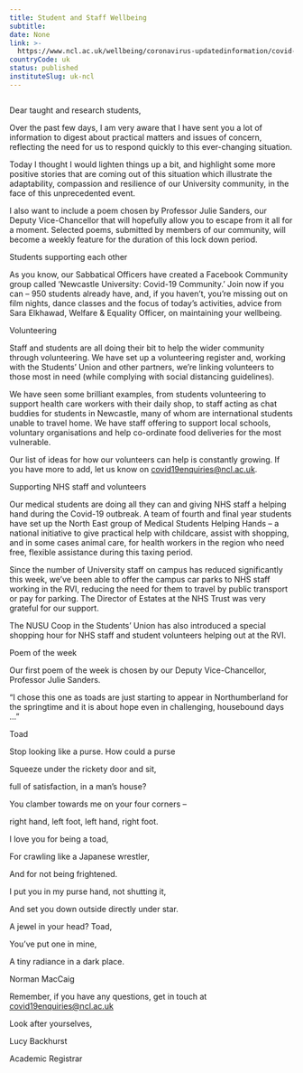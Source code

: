 ```yaml
---
title: Student and Staff Wellbeing
subtitle: 
date: None
link: >-
  https://www.ncl.ac.uk/wellbeing/coronavirus-updatedinformation/covid-19update-25march2020/
countryCode: uk
status: published
instituteSlug: uk-ncl
---
```

![]()

Dear taught and research students,

Over the past few days, I am very aware that I have sent you a lot of information to digest about practical matters and issues of concern, reflecting the need for us to respond quickly to this ever-changing situation.

Today I thought I would lighten things up a bit, and highlight some more positive stories that are coming out of this situation which illustrate the adaptability, compassion and resilience of our University community, in the face of this unprecedented event.

I also want to include a poem chosen by Professor Julie Sanders, our Deputy Vice-Chancellor that will hopefully allow you to escape from it all for a moment. Selected poems, submitted by members of our community, will become a weekly feature for the duration of this lock down period.

Students supporting each other

As you know, our Sabbatical Officers have created a Facebook Community group called ‘Newcastle University: Covid-19 Community.’ Join now if you can – 950 students already have, and, if you haven’t, you’re missing out on film nights, dance classes and the focus of today’s activities, advice from Sara Elkhawad, Welfare & Equality Officer, on maintaining your wellbeing.

Volunteering

Staff and students are all doing their bit to help the wider community through volunteering. We have set up a volunteering register and, working with the Students’ Union and other partners, we’re linking volunteers to those most in need (while complying with social distancing guidelines).

We have seen some brilliant examples, from students volunteering to support health care workers with their daily shop, to staff acting as chat buddies for students in Newcastle, many of whom are international students unable to travel home. We have staff offering to support local schools, voluntary organisations and help co-ordinate food deliveries for the most vulnerable.

Our list of ideas for how our volunteers can help is constantly growing. If you have more to add, let us know on covid19enquiries@ncl.ac.uk.

Supporting NHS staff and volunteers

Our medical students are doing all they can and giving NHS staff a helping hand during the Covid-19 outbreak. A team of fourth and final year students have set up the North East group of Medical Students Helping Hands – a national initiative to give practical help with childcare, assist with shopping, and in some cases animal care, for health workers in the region who need free, flexible assistance during this taxing period.

Since the number of University staff on campus has reduced significantly this week, we’ve been able to offer the campus car parks to NHS staff working in the RVI, reducing the need for them to travel by public transport or pay for parking. The Director of Estates at the NHS Trust was very grateful for our support.

The NUSU Coop in the Students’ Union has also introduced a special shopping hour for NHS staff and student volunteers helping out at the RVI.

Poem of the week

Our first poem of the week is chosen by our Deputy Vice-Chancellor, Professor Julie Sanders.

“I chose this one as toads are just starting to appear in Northumberland for the springtime and it is about hope even in challenging, housebound days …”

Toad

Stop looking like a purse. How could a purse

Squeeze under the rickety door and sit,

full of satisfaction, in a man’s house?

You clamber towards me on your four corners –

right hand, left foot, left hand, right foot.

I love you for being a toad,

For crawling like a Japanese wrestler,

And for not being frightened.

I put you in my purse hand, not shutting it,

And set you down outside directly under star.

A jewel in your head? Toad,

You’ve put one in mine,

A tiny radiance in a dark place.

Norman MacCaig

Remember, if you have any questions, get in touch at covid19enquiries@ncl.ac.uk

Look after yourselves,

Lucy Backhurst

Academic Registrar